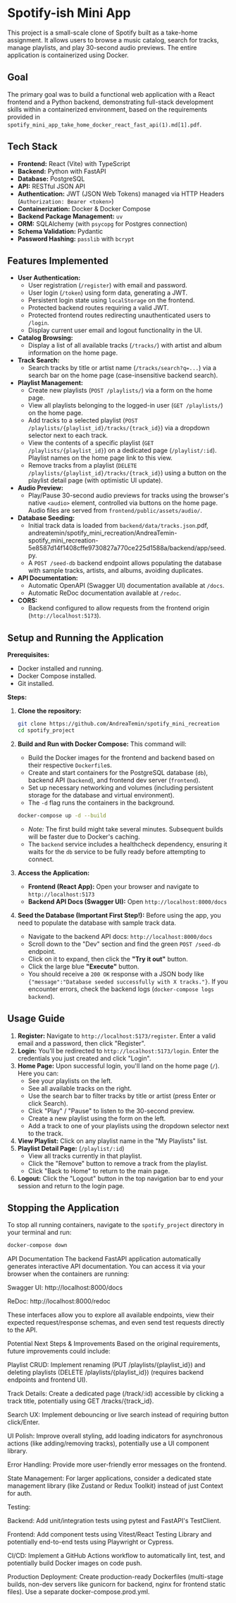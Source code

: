 # Spotify-ish Mini App

This project is a small-scale clone of Spotify built as a take-home assignment. It allows users to browse a music catalog, search for tracks, manage playlists, and play 30-second audio previews. The entire application is containerized using Docker.

## Goal

The primary goal was to build a functional web application with a React frontend and a Python backend, demonstrating full-stack development skills within a containerized environment, based on the requirements provided in `spotify_mini_app_take_home_docker_react_fast_api(1).md[1].pdf`.

## Tech Stack

* **Frontend:** React (Vite) with TypeScript
* **Backend:** Python with FastAPI
* **Database:** PostgreSQL
* **API:** RESTful JSON API
* **Authentication:** JWT (JSON Web Tokens) managed via HTTP Headers (`Authorization: Bearer <token>`)
* **Containerization:** Docker & Docker Compose
* **Backend Package Management:** `uv`
* **ORM:** SQLAlchemy (with `psycopg` for Postgres connection)
* **Schema Validation:** Pydantic
* **Password Hashing:** `passlib` with `bcrypt`

## Features Implemented

* **User Authentication:**
    * User registration (`/register`) with email and password.
    * User login (`/token`) using form data, generating a JWT.
    * Persistent login state using `localStorage` on the frontend.
    * Protected backend routes requiring a valid JWT.
    * Protected frontend routes redirecting unauthenticated users to `/login`.
    * Display current user email and logout functionality in the UI.
* **Catalog Browsing:**
    * Display a list of all available tracks (`/tracks/`) with artist and album information on the home page.
* **Track Search:**
    * Search tracks by title or artist name (`/tracks/search?q=...`) via a search bar on the home page (case-insensitive backend search).
* **Playlist Management:**
    * Create new playlists (`POST /playlists/`) via a form on the home page.
    * View all playlists belonging to the logged-in user (`GET /playlists/`) on the home page.
    * Add tracks to a selected playlist (`POST /playlists/{playlist_id}/tracks/{track_id}`) via a dropdown selector next to each track.
    * View the contents of a specific playlist (`GET /playlists/{playlist_id}`) on a dedicated page (`/playlist/:id`). Playlist names on the home page link to this view.
    * Remove tracks from a playlist (`DELETE /playlists/{playlist_id}/tracks/{track_id}`) using a button on the playlist detail page (with optimistic UI update).
* **Audio Preview:**
    * Play/Pause 30-second audio previews for tracks using the browser's native `<audio>` element, controlled via buttons on the home page. Audio files are served from `frontend/public/assets/audio/`.
* **Database Seeding:**
    * Initial track data is loaded from `backend/data/tracks.json`.pdf, andreatemin/spotify_mini_recreation/AndreaTemin-spotify_mini_recreation-5e8587d14f1408cffe9730827a770ce225d1588a/backend/app/seed.py.
    * A `POST /seed-db` backend endpoint allows populating the database with sample tracks, artists, and albums, avoiding duplicates.
* **API Documentation:**
    * Automatic OpenAPI (Swagger UI) documentation available at `/docs`.
    * Automatic ReDoc documentation available at `/redoc`.
* **CORS:**
    * Backend configured to allow requests from the frontend origin (`http://localhost:5173`).

## Setup and Running the Application

**Prerequisites:**

* Docker installed and running.
* Docker Compose installed.
* Git installed.

**Steps:**

1.  **Clone the repository:**
    ```bash
    git clone https://github.com/AndreaTemin/spotify_mini_recreation
    cd spotify_project
    ```

2.  **Build and Run with Docker Compose:**
    This command will:
    * Build the Docker images for the frontend and backend based on their respective `Dockerfile`s.
    * Create and start containers for the PostgreSQL database (`db`), backend API (`backend`), and frontend dev server (`frontend`).
    * Set up necessary networking and volumes (including persistent storage for the database and virtual environment).
    * The `-d` flag runs the containers in the background.

    ```bash
    docker-compose up -d --build
    ```
    * *Note:* The first build might take several minutes. Subsequent builds will be faster due to Docker's caching.
    * The `backend` service includes a healthcheck dependency, ensuring it waits for the `db` service to be fully ready before attempting to connect.

3.  **Access the Application:**
    * **Frontend (React App):** Open your browser and navigate to `http://localhost:5173`
    * **Backend API Docs (Swagger UI):** Open `http://localhost:8000/docs`

4.  **Seed the Database (Important First Step!):**
    Before using the app, you need to populate the database with sample track data.
    * Navigate to the backend API docs: `http://localhost:8000/docs`
    * Scroll down to the "Dev" section and find the green `POST /seed-db` endpoint.
    * Click on it to expand, then click the **"Try it out"** button.
    * Click the large blue **"Execute"** button.
    * You should receive a `200 OK` response with a JSON body like `{"message":"Database seeded successfully with X tracks."}`. If you encounter errors, check the backend logs (`docker-compose logs backend`).

## Usage Guide

1.  **Register:** Navigate to `http://localhost:5173/register`. Enter a valid email and a password, then click "Register".
2.  **Login:** You'll be redirected to `http://localhost:5173/login`. Enter the credentials you just created and click "Login".
3.  **Home Page:** Upon successful login, you'll land on the home page (`/`). Here you can:
    * See your playlists on the left.
    * See all available tracks on the right.
    * Use the search bar to filter tracks by title or artist (press Enter or click Search).
    * Click "Play" / "Pause" to listen to the 30-second preview.
    * Create a new playlist using the form on the left.
    * Add a track to one of your playlists using the dropdown selector next to the track.
4.  **View Playlist:** Click on any playlist name in the "My Playlists" list.
5.  **Playlist Detail Page:** (`/playlist/:id`)
    * View all tracks currently in that playlist.
    * Click the "Remove" button to remove a track from the playlist.
    * Click "Back to Home" to return to the main page.
6.  **Logout:** Click the "Logout" button in the top navigation bar to end your session and return to the login page.

## Stopping the Application

To stop all running containers, navigate to the `spotify_project` directory in your terminal and run:

```bash
docker-compose down
```


API Documentation
The backend FastAPI application automatically generates interactive API documentation. You can access it via your browser when the containers are running:

Swagger UI: http://localhost:8000/docs

ReDoc: http://localhost:8000/redoc

These interfaces allow you to explore all available endpoints, view their expected request/response schemas, and even send test requests directly to the API.

Potential Next Steps & Improvements
Based on the original requirements, future improvements could include:

Playlist CRUD: Implement renaming (PUT /playlists/{playlist_id}) and deleting playlists (DELETE /playlists/{playlist_id}) (requires backend endpoints and frontend UI).

Track Details: Create a dedicated page (/track/:id) accessible by clicking a track title, potentially using GET /tracks/{track_id}.

Search UX: Implement debouncing or live search instead of requiring button click/Enter.

UI Polish: Improve overall styling, add loading indicators for asynchronous actions (like adding/removing tracks), potentially use a UI component library.

Error Handling: Provide more user-friendly error messages on the frontend.

State Management: For larger applications, consider a dedicated state management library (like Zustand or Redux Toolkit) instead of just Context for auth.

Testing:

Backend: Add unit/integration tests using pytest and FastAPI's TestClient.

Frontend: Add component tests using Vitest/React Testing Library and potentially end-to-end tests using Playwright or Cypress.

CI/CD: Implement a GitHub Actions workflow to automatically lint, test, and potentially build Docker images on code push.

Production Deployment: Create production-ready Dockerfiles (multi-stage builds, non-dev servers like gunicorn for backend, nginx for frontend static files). Use a separate docker-compose.prod.yml.
